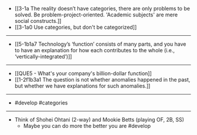 - [[3-1a The reality doesn’t have categories, there are only problems to be solved. Be problem-project-oriented. 'Academic subjects' are mere social constructs.]]
- [[3-1a0 Use categories, but don't be categorized]]
---
- [[5-1b1a7 Technology’s ‘function’ consists of many parts, and you have to have an explanation for how each contributes to the whole (i.e., ‘vertically-integrated’)]]
---
- [[QUE5 - What's your company's billion-dollar function]]
- [[1-2f1b3a1 The question is not whether anomalies happened in the past, but whether we have explanations for such anomalies.]]
---
- #develop #categories
---
- Think of Shohei Ohtani (2-way) and Mookie Betts (playing OF, 2B, SS)
  - Maybe you can do more the better you are #develop
